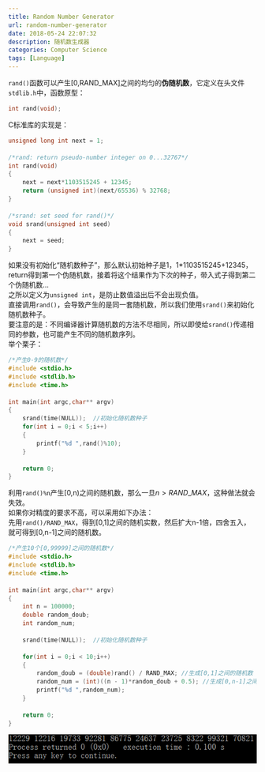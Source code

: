 ```yaml
---
title: Random Number Generator
url: random-number-generator
date: 2018-05-24 22:07:32
description: 随机数生成器
categories: Computer Science
tags: [Language]
---
```


`rand()`函数可以产生[0,RAND_MAX]之间的均匀的**伪随机数**，它定义在头文件`stdlib.h`中，函数原型：
```c
int rand(void);
```

C标准库的实现是：
```c
unsigned long int next = 1;

/*rand: return pseudo-number integer on 0...32767*/
int rand(void)
{
    next = next*1103515245 + 12345;
    return (unsigned int)(next/65536) % 32768;
}

/*srand: set seed for rand()*/
void srand(unsigned int seed)
{
    next = seed;
}
```

如果没有初始化“随机数种子”，那么默认初始种子是1，1*1103515245+12345，return得到第一个伪随机数，接着将这个结果作为下次的种子，带入式子得到第二个伪随机数...  
之所以定义为`unsigned int`，是防止数值溢出后不会出现负值。  
直接调用`rand()`，会导致产生的是同一套随机数，所以我们使用`srand()`来初始化随机数种子。  
要注意的是：不同编译器计算随机数的方法不尽相同，所以即使给`srand()`传递相同的参数，也可能产生不同的随机数序列。  
举个栗子：
```c
/*产生0-9的随机数*/
#include <stdio.h>
#include <stdlib.h>
#include <time.h>

int main(int argc,char** argv)
{
    srand(time(NULL));  //初始化随机数种子
    for(int i = 0;i < 5;i++)
    {
        printf("%d ",rand()%10);
    }

    return 0;
}
```

利用`rand()%n`产生[0,n)之间的随机数，那么一旦$n>RAND\_MAX$，这种做法就会失效。  
如果你对精度的要求不高，可以采用如下办法：  
先用`rand()/RAND_MAX`，得到[0,1]之间的随机实数，然后扩大n-1倍，四舍五入，就可得到[0,n-1]之间的随机数。
```c
/*产生10个[0,99999]之间的随机数*/
#include <stdio.h>
#include <stdlib.h>
#include <time.h>

int main(int argc,char** argv)
{
    int n = 100000;
    double random_doub;
    int random_num;

    srand(time(NULL));  //初始化随机数种子

    for(int i = 0;i < 10;i++)
    {
        random_doub = (double)rand() / RAND_MAX; //生成[0,1]之间的随机数
        random_num = (int)((n - 1)*random_doub + 0.5); //生成[0,n-1]之间的随机数
        printf("%d ",random_num);
    }

    return 0;
}
```
![image](1260581-20220108194141397-884629663.png)
